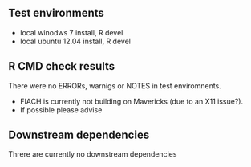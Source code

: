 ## Test environments
* local winodws 7 install, R devel
* local ubuntu 12.04 install, R devel

## R CMD check results
There were no ERRORs, warnigs or NOTES in test enviromnents.

* FIACH is currently not building on Mavericks (due to an X11 issue?).
* If possible please advise

## Downstream dependencies
Threre are currently no downstream dependencies